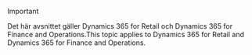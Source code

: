 > [!IMPORTANT]
> <span data-ttu-id="879f6-101">Det här avsnittet gäller Dynamics 365 for Retail och Dynamics 365 for Finance and Operations.</span><span class="sxs-lookup"><span data-stu-id="879f6-101">This topic applies to Dynamics 365 for Retail and Dynamics 365 for Finance and Operations.</span></span>

